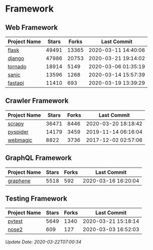 # Framework

## Web Framework

| Project Name | Stars | Forks | Last Commit |
| ------------ | ----- | ----- | ----------- |
| [flask](https://github.com/pallets/flask) | 49491 | 13365 | 2020-03-11 14:40:06 |
| [django](https://github.com/django/django) | 47986 | 20753 | 2020-03-21 19:14:02 |
| [tornado](https://github.com/tornadoweb/tornado) | 18914 | 5149 | 2020-03-06 01:35:19 |
| [sanic](https://github.com/huge-success/sanic) | 13596 | 1268 | 2020-03-14 15:57:39 |
| [fastapi](https://github.com/tiangolo/fastapi) | 11410 | 693 | 2020-03-19 13:39:29 |

## Crawler Framework

| Project Name | Stars | Forks | Last Commit |
| ------------ | ----- | ----- | ----------- |
| [scrapy](https://github.com/scrapy/scrapy) | 36471 | 8446 | 2020-03-20 18:18:42 |
| [pyspider](https://github.com/binux/pyspider) | 14179 | 3459 | 2019-11-14 06:16:04 |
| [webmagic](https://github.com/code4craft/webmagic) | 8822 | 3736 | 2017-12-02 02:57:06 |

## GraphQL Framework

| Project Name | Stars | Forks | Last Commit |
| ------------ | ----- | ----- | ----------- |
| [graphene](https://github.com/graphql-python/graphene) | 5518 | 592 | 2020-03-16 16:20:04 |

## Testing Framework

| Project Name | Stars | Forks | Last Commit |
| ------------ | ----- | ----- | ----------- |
| [pytest](https://github.com/pytest-dev/pytest) | 5649 | 1340 | 2020-03-21 15:18:14 |
| [nose2](https://github.com/nose-devs/nose2) | 609 | 127 | 2020-03-03 16:52:03 |

*Update Date: 2020-03-22T07:00:34*